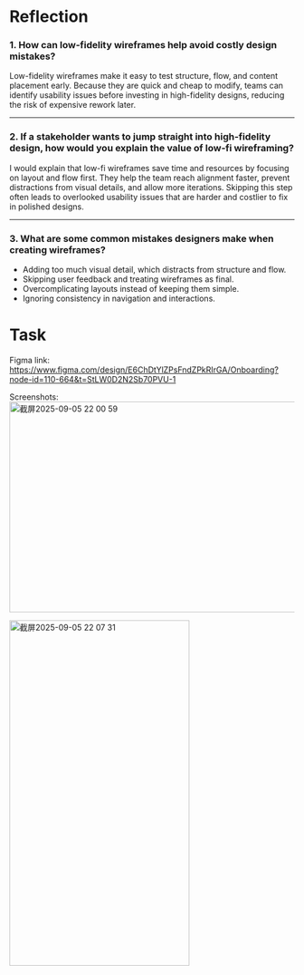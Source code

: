 # Reflection

### 1. How can low-fidelity wireframes help avoid costly design mistakes?  
Low-fidelity wireframes make it easy to test structure, flow, and content placement early. Because they are quick and cheap to modify, teams can identify usability issues before investing in high-fidelity designs, reducing the risk of expensive rework later.

---

### 2. If a stakeholder wants to jump straight into high-fidelity design, how would you explain the value of low-fi wireframing?  
I would explain that low-fi wireframes save time and resources by focusing on layout and flow first. They help the team reach alignment faster, prevent distractions from visual details, and allow more iterations. Skipping this step often leads to overlooked usability issues that are harder and costlier to fix in polished designs.

---

### 3. What are some common mistakes designers make when creating wireframes?  
- Adding too much visual detail, which distracts from structure and flow.  
- Skipping user feedback and treating wireframes as final.  
- Overcomplicating layouts instead of keeping them simple.  
- Ignoring consistency in navigation and interactions.

# Task
Figma link: https://www.figma.com/design/E6ChDtYlZPsFndZPkRIrGA/Onboarding?node-id=110-664&t=StLW0D2N2Sb70PVU-1

Screenshots:
<img width="518" height="372" alt="截屏2025-09-05 22 00 59" src="https://github.com/user-attachments/assets/10c9ceaf-52f2-4197-bc93-d070180c2214" />

<img width="318" height="610" alt="截屏2025-09-05 22 07 31" src="https://github.com/user-attachments/assets/be0559a9-ca13-4f7e-8389-1e8b5ef438af" />
